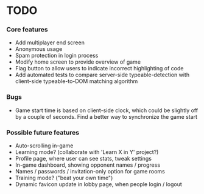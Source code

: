 # TODO

### Core features
* Add multiplayer end screen
* Anonymous usage
* Spam protection in login process
* Modify home screen to provide overview of game
* Flag button to allow users to indicate incorrect highlighting of code
* Add automated tests to compare server-side typeable-detection with client-side typeable-to-DOM matching algorithm

### Bugs
* Game start time is based on client-side clock, which could be slightly off by a couple of seconds. Find a better way to synchronize the game start

### Possible future features
* Auto-scrolling in-game
* Learning mode? (collaborate with 'Learn X in Y' project?)
* Profile page, where user can see stats, tweak settings
* In-game dashboard, showing opponent names / progress
* Names / passwords / invitation-only option for game rooms
* Training mode? ("beat your own time")
* Dynamic favicon update in lobby page, when people login / logout

